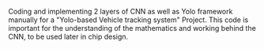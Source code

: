 Coding and implementing 2 layers of CNN as well as Yolo framework manually for a "Yolo-based Vehicle tracking system" Project. This code is important for the understanding of the mathematics and working behind the CNN, to be used later in chip design.
